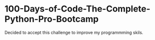 # 100-Days-of-Code-The-Complete-Python-Pro-Bootcamp
Decided to accept this challenge to improve my programmming skils.





